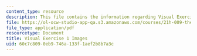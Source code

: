 ```yaml
---
content_type: resource
description: This file contains the information regarding Visual Exercise 1 Images.
file: https://ol-ocw-studio-app-qa.s3.amazonaws.com/courses/21h-009-the-world-1400-present-spring-2014/60c7c8090eb9746a133f1aef2b8b7a3c_MIT21H_009S14_pict.pdf
file_type: application/pdf
resourcetype: Document
title: Visual Exercise 1 Images
uid: 60c7c809-0eb9-746a-133f-1aef2b8b7a3c
---
```

